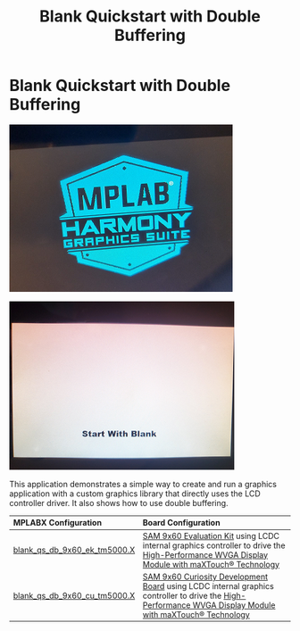 ﻿---
parent: Example Applications
title: Blank Quickstart with Double Buffering
nav_order: 1
---

# Blank Quickstart with Double Buffering

![](./../../images/blank_quickstart_db.png)

![](./../../images/blank_quickstart_db_1.png)

This application demonstrates a simple way to create and run a graphics application with a custom graphics library that directly uses the LCD controller driver. It also shows how to use double buffering. 

|MPLABX Configuration|Board Configuration|
|:-------------------|:------------------|
|[blank\_qs\_db\_9x60\_ek\_tm5000.X](./firmware/blank_qs_db_9x60_ek_tm5000.X/readme.md)| [SAM 9x60 Evaluation Kit](https://www.microchip.com/developmenttools/ProductDetails/DT100126) using LCDC internal graphics controller to drive the [High-Performance WVGA Display Module with maXTouch® Technology](https://www.microchip.com/DevelopmentTools/ProductDetails/PartNO/AC320005-5)|
|[blank\_qs\_db\_9x60\_cu\_tm5000.X](./firmware/blank_qs_db_9x60_cu_tm5000.X/readme.md)| [SAM 9x60 Curiosity Development Board](https://www.microchip.com/en-us/development-tool/EV40E67A) using LCDC internal graphics controller to drive the [High-Performance WVGA Display Module with maXTouch® Technology](https://www.microchip.com/DevelopmentTools/ProductDetails/PartNO/AC320005-5)|
